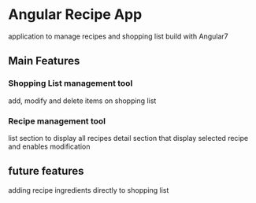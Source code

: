 # Angular Recipe App

application to manage recipes and shopping list build with Angular7

## Main Features

### Shopping List management tool

add, modify and delete items on shopping list

### Recipe management tool

list section to display all recipes
detail section that display selected recipe and enables modification 

## future features

adding recipe ingredients directly to shopping list




